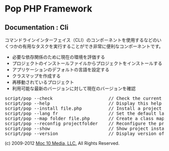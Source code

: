 Pop PHP Framework
=================

Documentation : Cli
-------------------

コマンドラインインターフェイス（CLI）のコンポーネントを使用するなどのいくつかの有用なタスクを実行することができ非常に便利なコンポーネントです。

* 必要な依存関係のために現在の環境を評価する
* プロジェクトのインストールファイルからプロジェクトをインストールする
* アプリケーションのデフォルトの言語を設定する
* クラスマップを作成する
* 再移動されているプロジェクト
* 利用可能な最新のバージョンに対して現在のバージョンを確認

<pre>
script/pop --check                     // Check the current configuration for required dependencies
script/pop --help                      // Display this help
script/pop --install file.php          // Install a project based on the install file specified
script/pop --lang fr                   // Set the default language for the project
script/pop --map folder file.php       // Create a class map file from the source folder and save to the output file
script/pop --reconfig projectfolder    // Reconfigure the project based on the new location of the project
script/pop --show                      // Show project install instructions
script/pop --version                   // Display version of Pop PHP Framework and latest available
</pre>

(c) 2009-2012 [Moc 10 Media, LLC.](http://www.moc10media.com) All Rights Reserved.
